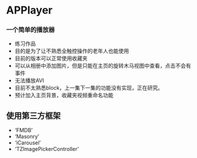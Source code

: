 # APPlayer
### 一个简单的播放器
+ 练习作品
+ 目的是为了让不熟悉全触控操作的老年人也能使用
+ 目前的版本可以正常使用收藏夹
+ 可以从相册中添加图片，但是只能在主页的旋转木马视图中查看，点击不会有事件
+ 无法播放AVI
+ 目前不太熟悉block，上一集下一集的功能没有实现，正在研究。
+ 预计加入主页背景，收藏夹视频重命名功能
## 使用第三方框架
+ ‘FMDB’
+ ‘Masonry’
+ ‘iCarousel’
+ ‘TZImagePickerController’

